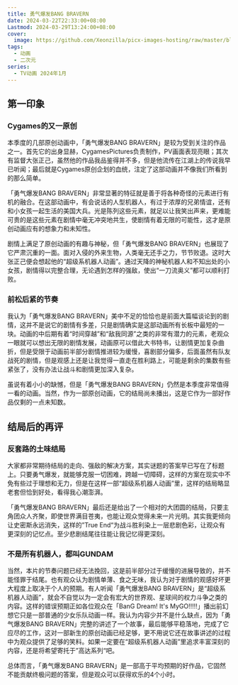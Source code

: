```yaml
---
title: 勇气爆发BANG BRAVERN
date: 2024-03-22T22:33:00+08:00
Lastmod: 2024-03-29T13:24:00+08:00
cover:
  image: https://github.com/Xeonzilla/picx-images-hosting/raw/master/blog/勇气爆发BANG_BRAVERN/2doiux43wj.avif
tags: 
  - 动画
  - 二次元
series: 
  - TV动画 2024年1月
---
```

## 第一印象
### Cygames的又一原创
本季度的几部原创动画中，「勇气爆发BANG BRAVERN」是较为受到关注的作品之一。首先它的出身显赫，CygamesPictures负责制作，PV画面表现亮眼；其次有监督大张正己，虽然他的作品我品鉴得并不多，但是他流传在江湖上的传说我早已听闻；最后就是Cygames原创企划的血统，注定了这部动画并不像我们所看到的那么简单。

「勇气爆发BANG BRAVERN」非常显著的特征就是善于将各种奇怪的元素进行有机的融合。在这部动画中，有会说话的人型机器人，有过于浓厚的兄弟情谊，还有和小女孩一起生活的美国大兵。光是陈列这些元素，就足以让我笑出声来，更难能可贵的是这些元素在剧情中毫无冲突地共生，使剧情有着无限的可能性，这才是原创动画应有的想象力和未知性。

剧情上满足了原创动画的有趣与神秘，但「勇气爆发BANG BRAVERN」也展现了它严肃沉重的一面。面对入侵的外来生物，人类毫无还手之力，节节败退。这时大张正己便会想起他的“超级系机器人动画”。通过天降的神秘机器人和不知出处的小女孩，剧情得以完整合理，无论遇到怎样的强敌，使出“一刀流奥义”都可以顺利打败。

### 前松后紧的节奏
我认为「勇气爆发BANG BRAVERN」美中不足的恰恰也是前面大篇幅谈论到的剧情，这并不是说它的剧情有多差，只是剧情确实是这部动画所有长板中最短的一块。动画的中后期有着“时间穿越”和“敌我同源”之类的非常有潜力的元素，老观众一眼就可以想出无限的剧情发展，动画原可以借此大书特书，让剧情更加复杂曲折，但是受限于动画前半部分剧情推进较为缓慢，喜剧部分偏多，后面虽然有队友战死的剧情，但是观感上还是让我觉得一直走在胜利路上，可能是剩余的集数有些紧张了，没有办法让战斗和剧情更加深入复杂。

虽说有着小小的缺憾，但是「勇气爆发BANG BRAVERN」仍然是本季度非常值得一看的动画。当然，作为一部原创动画，它的结局尚未播出，这是它作为一部好作品仅剩的一点未知数。

## 结局后的再评
### 反套路的土味结局
大家都非常期待结局的走向、强敌的解决方案，其实谜题的答案早已写在了标题上。只要勇气爆发，就能够克服一切困难，跨越一切障碍，这样的方案在现实中不免有些过于理想和无力，但是在这样一部“超级系机器人动画”里，这样的结局略显老套但恰到好处，看得我心潮澎湃。

「勇气爆发BANG BRAVERN」最后还是给出了一个相对的大团圆的结局，只要主角团众人齐聚，即使世界满目苍夷，也能让观众觉得未来一片光明。其实我更倾向让史密斯永远消失，这样的”True End“为战斗胜利染上一层悲剧色彩，让观众有更深刻的记忆点。至少悲剧结尾往往能让我记忆得更深刻。

### 不是所有机器人，都叫GUNDAM
当然，本片的节奏问题已经无法挽回，这是前半部分过于缓慢的进展导致的，并不能怪罪于结尾。也有观众认为剧情单薄、食之无味，我认为对于剧情的观感好坏更大程度上取决于个人的预期。有人听闻「勇气爆发BANG BRAVERN」是“超级系机器人动画”，就会不自觉以为一定会有宏大的世界观、星球间的权力斗争之类的内容。这样的错误预期正如各位观众在「BanG Dream! It's MyGO!!!!!」播出前幻想它只是一部普通的少女乐队动画一样。我认为内容少并不是什么缺点，因为「勇气爆发BANG BRAVERN」完整的讲述了一个故事，最后能够平稳落地，完成了它应尽的工作，这对一部新生的原创动画已经足够，更不用说它还在故事讲述的过程中为观众提供了足够的笑料。如果一定要在“超级系机器人动画”里追求丰富深刻的内容，还是将希望寄托于”高达系列“吧。

总体而言，「勇气爆发BANG BRAVERN」是一部高于平均预期的好作品，它固然不能贡献终极问题的答案，但是观众可以获得欢乐的4个小时。